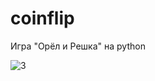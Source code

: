# coinflip
Игра "Орёл и Решка" на python

![3](https://user-images.githubusercontent.com/60045146/162533707-2060ae36-81a1-4bee-b68c-d7a39a64ae88.png)
